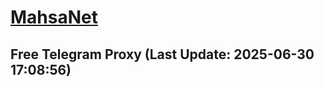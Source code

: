 
# [MahsaNet](https://t.me/mahsa_net)
## Free Telegram Proxy (Last Update: 2025-06-30 17:08:56)

    